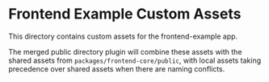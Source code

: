 # Frontend Example Custom Assets

This directory contains custom assets for the frontend-example app.

The merged public directory plugin will combine these assets with the shared assets from `packages/frontend-core/public`, with local assets taking precedence over shared assets when there are naming conflicts.
